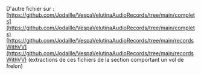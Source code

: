 D'autre fichier sur :
[https://github.com/Jodaille/VespaVelutinaAudioRecords/tree/main/complets](https://github.com/Jodaille/VespaVelutinaAudioRecords/tree/main/complets)
[https://github.com/Jodaille/VespaVelutinaAudioRecords/tree/main/recordsWithVV](https://github.com/Jodaille/VespaVelutinaAudioRecords/tree/main/recordsWithVV) 
 (extractions de ces fichiers de la section comportant un vol de frelon)
